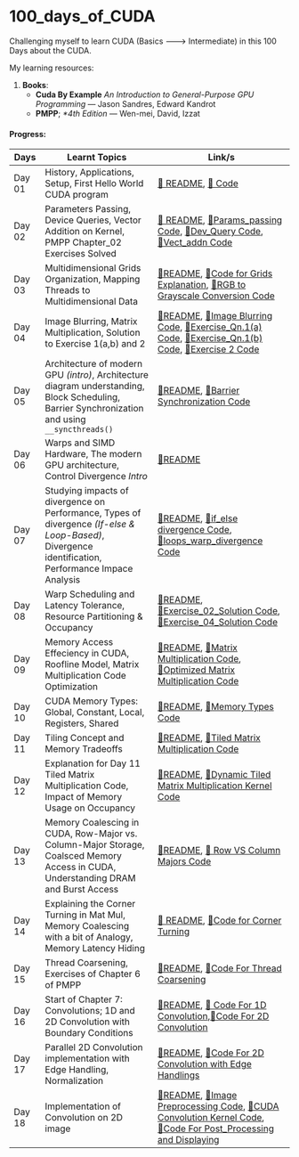 # 100_days_of_CUDA
Challenging myself to learn CUDA (Basics ---> Intermediate) in this 100 Days about the CUDA. 

My learning resources: 
1. **Books**:
    - **Cuda By Example** _An Introduction to General-Purpose GPU Programming_ — Jason Sandres, Edward Kandrot
    - **PMPP**; _*4th Edition_ — Wen-mei, David, Izzat
#### Progress: 

<div align="center">

| Days  | Learnt Topics | Link/s |
|-------|---------------|------|
| Day 01 | History, Applications, Setup, First Hello World CUDA program | [🔗 README](./Day_01/README.md), [🔗 Code](./Day_01/hello.cu) |
| Day 02 | Parameters Passing, Device Queries, Vector Addition on Kernel, PMPP Chapter_02 Exercises Solved| [🔗 README](./Day_02/README.md), [🔗Params_passing Code](./Day_02/params.cu), [🔗Dev_Query Code](./Day_02/dev_queries.cu), [🔗Vect_addn Code](./Day_02/vect_addn.cu)|
| Day 03 | Multidimensional Grids Organization, Mapping Threads to Multidimensional Data | [🔗README](./Day_03/README.md), [🔗Code for Grids Explanation](./Day_03/grids.cu), [🔗RGB to Grayscale Conversion Code](./Day_03/image_color_conv.cu) |
| Day 04 | Image Blurring, Matrix Multiplication, Solution to Exercise 1(a,b) and 2 | [🔗README](./Day_04/README.md), [🔗Image Blurring Code](./Day_04/image_blur.cu), [🔗Exercise_Qn.1(a) Code](./Day_04/Exercise_01_soln_a.cu), [🔗Exercise_Qn.1(b) Code](./Day_04/Exercise_01_soln_b.cu), [🔗Exercise 2 Code](./Day_04/Exercise_02_soln.cu)|
| Day 05 | Architecture of modern GPU _(intro)_, Architecture diagram understanding, Block Scheduling, Barrier Synchronization and using `__syncthreads()`| [🔗README](./Day_05/README.md), [🔗Barrier Synchronization Code](./Day_05/barrier_sync.cu) |
| Day 06 | Warps and SIMD Hardware, The modern GPU architecture, Control Divergence _Intro_ | [🔗README](./Day_06/README.md) | 
| Day 07 | Studying impacts of divergence on Performance, Types of divergence _(If-else & Loop-Based)_, Divergence identification, Performance Impace Analysis | [🔗README](./Day_07/README.md), [🔗if_else divergence Code](./Day_07/if-else_diverge.cu), [🔗loops_warp_divergence Code](./Day_07/loops_warp_divergence.cu) |
| Day 08 | Warp Scheduling and Latency Tolerance, Resource Partitioning & Occupancy | [🔗README](./Day_08/README.md), [🔗Exercise_02_Solution Code](./Day_08/Exercise_02.cu), [🔗Exercise_04_Solution Code](./Day_08/Exercise_04.cu) |
| Day 09 | Memory Access Effeciency in CUDA, Roofline Model, Matrix Multiplication Code Optimization | [🔗README](./Day_09/README.md), [🔗Matrix Multiplication Code](./Day_09/matrix_multiplication.cu), [🔗Optimized Matrix Multiplication Code](./Day_09/optimized_mat_mul.cu) |
| Day 10 | CUDA Memory Types: Global, Constant, Local, Registers, Shared | [🔗README](./Day_10/README.md), [🔗Memory Types Code](./Day_10/mem_types_in_action.cu) |
| Day 11 | Tiling Concept and Memory Tradeoffs | [🔗README](./Day_11/README.md), [🔗Tiled Matrix Multiplication Code](./Day_11/tiled_mat_mul.cu) |
| Day 12 | Explanation for Day 11 Tiled Matrix Multiplication Code, Impact of Memory Usage on Occupancy | [🔗README](./Day_12/README.md), [🔗Dynamic Tiled Matrix Multiplication Kernel Code](./Day_12/Day_12_updated_code.cu) |
| Day 13 | Memory Coalescing in CUDA, Row-Major vs. Column-Major Storage, Coalsced Memory Access in CUDA, Understanding DRAM and Burst Access | [🔗README](./Day_13/README.md), [🔗 Row VS Column Majors Code](./Day_13/row_vs_column_major.cu)|
| Day 14 | Explaining the Corner Turning in Mat Mul, Memory Coalescing with a bit of Analogy, Memory Latency Hiding | [🔗 README](./Day_14/README.md), [🔗Code for Corner Turning](./Day_14/corner_turning.cu)|
| Day 15 | Thread Coarsening, Exercises of Chapter 6 of PMPP| [🔗README](./Day_15/README.md), [🔗Code For Thread Coarsening](./Day_15/thread_coarsening.cu) |
| Day 16 | Start of Chapter 7: Convolutions; 1D and 2D Convolution with Boundary Conditions | [🔗README](./Day_16/README.md), [🔗 Code For 1D Convolution](./Day_16/1D_Conv.cu),[🔗Code For 2D Convolution](./Day_16/2D_Conv.cu)|
| Day 17 | Parallel 2D Convolution implementation with Edge Handling, Normalization | [🔗README](./Day_17/README.md), [🔗Code For 2D Convolution with Edge Handlings](./Day_17/2D_convo.cu)|
| Day 18 | Implementation of Convolution on 2D image | [🔗README](./Day_18/README.md), [🔗Image Preprocessing Code](./Day_18/Convolution/prepare.py), [🔗CUDA Convolution Kernel Code](./Day_18/Convolution/Convolution_img.cu), [🔗Code For Post_Processing and Displaying](./Day_18/Convolution/post_processing.py)|
</div>
